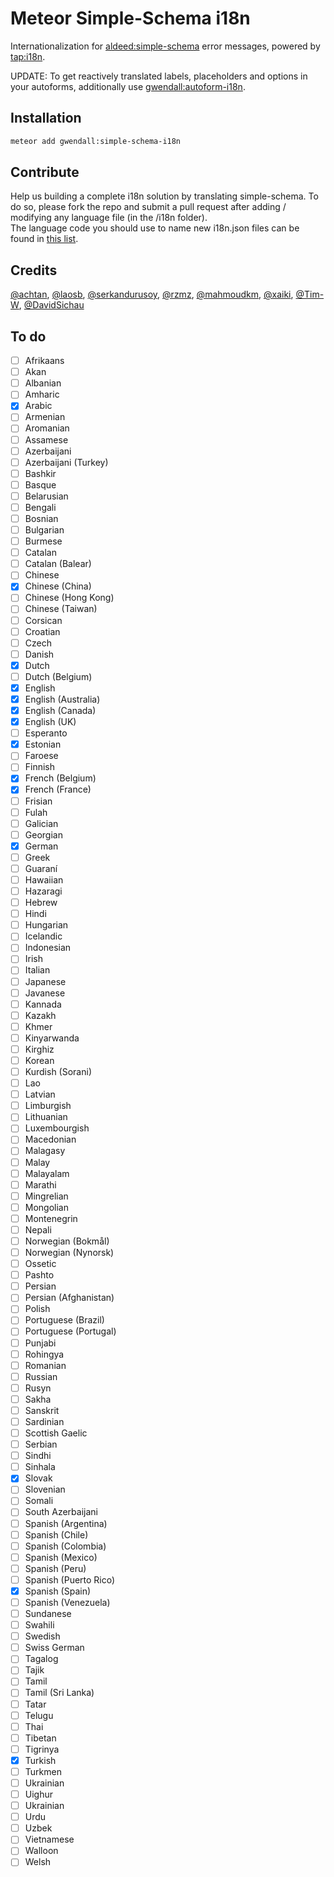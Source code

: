 Meteor Simple-Schema i18n
=========================

Internationalization for [aldeed:simple-schema](http://github.com/aldeed/meteor-simple-schema) error messages, powered by [tap:i18n](https://github.com/TAPevents/tap-i18n).  

UPDATE: To get reactively translated labels, placeholders and options in your autoforms, additionally use [gwendall:autoform-i18n](http://github.com/gwendall/meteor-autoform-i18n).

Installation  
------------

``` sh
meteor add gwendall:simple-schema-i18n
```

Contribute
----------

Help us building a complete i18n solution by translating simple-schema. To do so, please fork the repo and submit a pull request after adding / modifying any language file (in the /i18n folder).  
The language code you should use to name new i18n.json files can be found in [this list](https://github.com/TAPevents/tap-i18n/blob/master/lib/plugin/etc/language_names.js).

Credits
-------

[@achtan](http://github.com/achtan),
[@laosb](http://github.com/laosb),
[@serkandurusoy](http://github.com/serkandurusoy),
[@rzmz](http://github.com/rzmz),
[@mahmoudkm](http://github.com/mahmoudkm),
[@xaiki](http://github.com/xaiki),
[@Tim-W](http://github.com/Tim-W),
[@DavidSichau](http://github.com/DavidSichau)

To do
-----

- [ ] Afrikaans
- [ ] Akan
- [ ] Albanian
- [ ] Amharic
- [x] Arabic
- [ ] Armenian
- [ ] Aromanian
- [ ] Assamese
- [ ] Azerbaijani
- [ ] Azerbaijani (Turkey)
- [ ] Bashkir
- [ ] Basque
- [ ] Belarusian
- [ ] Bengali
- [ ] Bosnian
- [ ] Bulgarian
- [ ] Burmese
- [ ] Catalan
- [ ] Catalan (Balear)
- [ ] Chinese
- [x] Chinese (China)
- [ ] Chinese (Hong Kong)
- [ ] Chinese (Taiwan)
- [ ] Corsican
- [ ] Croatian
- [ ] Czech
- [ ] Danish
- [x] Dutch
- [ ] Dutch (Belgium)
- [x] English
- [x] English (Australia)
- [x] English (Canada)
- [x] English (UK)
- [ ] Esperanto
- [x] Estonian
- [ ] Faroese
- [ ] Finnish
- [x] French (Belgium)
- [x] French (France)
- [ ] Frisian
- [ ] Fulah
- [ ] Galician
- [ ] Georgian
- [x] German
- [ ] Greek
- [ ] Guaraní
- [ ] Hawaiian
- [ ] Hazaragi
- [ ] Hebrew
- [ ] Hindi
- [ ] Hungarian
- [ ] Icelandic
- [ ] Indonesian
- [ ] Irish
- [ ] Italian
- [ ] Japanese
- [ ] Javanese
- [ ] Kannada
- [ ] Kazakh
- [ ] Khmer
- [ ] Kinyarwanda
- [ ] Kirghiz
- [ ] Korean
- [ ] Kurdish (Sorani)
- [ ] Lao
- [ ] Latvian
- [ ] Limburgish
- [ ] Lithuanian
- [ ] Luxembourgish
- [ ] Macedonian
- [ ] Malagasy
- [ ] Malay
- [ ] Malayalam
- [ ] Marathi
- [ ] Mingrelian
- [ ] Mongolian
- [ ] Montenegrin
- [ ] Nepali
- [ ] Norwegian (Bokmål)
- [ ] Norwegian (Nynorsk)
- [ ] Ossetic
- [ ] Pashto
- [ ] Persian
- [ ] Persian (Afghanistan)
- [ ] Polish
- [ ] Portuguese (Brazil)
- [ ] Portuguese (Portugal)
- [ ] Punjabi
- [ ] Rohingya
- [ ] Romanian
- [ ] Russian
- [ ] Rusyn
- [ ] Sakha
- [ ] Sanskrit
- [ ] Sardinian
- [ ] Scottish Gaelic
- [ ] Serbian
- [ ] Sindhi
- [ ] Sinhala
- [x] Slovak
- [ ] Slovenian
- [ ] Somali
- [ ] South Azerbaijani
- [ ] Spanish (Argentina)
- [ ] Spanish (Chile)
- [ ] Spanish (Colombia)
- [ ] Spanish (Mexico)
- [ ] Spanish (Peru)
- [ ] Spanish (Puerto Rico)
- [x] Spanish (Spain)
- [ ] Spanish (Venezuela)
- [ ] Sundanese
- [ ] Swahili
- [ ] Swedish
- [ ] Swiss German
- [ ] Tagalog
- [ ] Tajik
- [ ] Tamil
- [ ] Tamil (Sri Lanka)
- [ ] Tatar
- [ ] Telugu
- [ ] Thai
- [ ] Tibetan
- [ ] Tigrinya
- [x] Turkish
- [ ] Turkmen
- [ ] Ukrainian
- [ ] Uighur
- [ ] Ukrainian
- [ ] Urdu
- [ ] Uzbek
- [ ] Vietnamese
- [ ] Walloon
- [ ] Welsh
